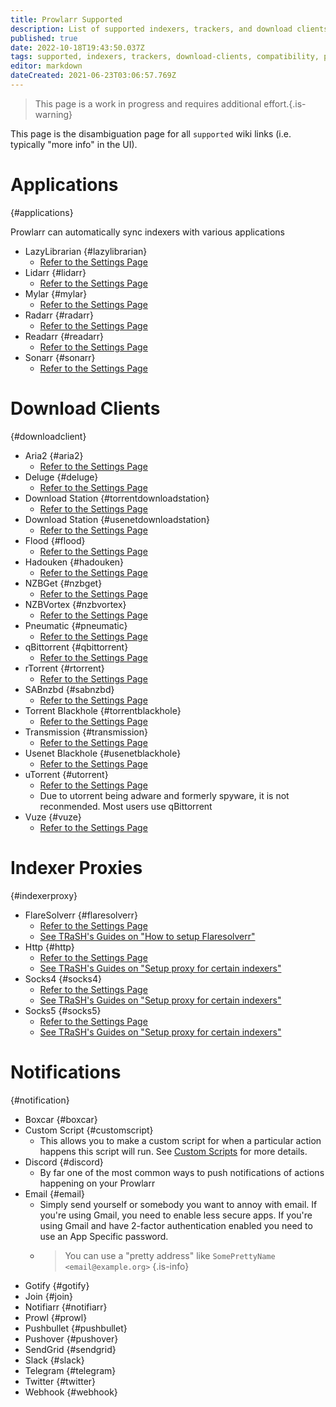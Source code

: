 ```yaml
---
title: Prowlarr Supported
description: List of supported indexers, trackers, and download clients compatible with Prowlarr
published: true
date: 2022-10-18T19:43:50.037Z
tags: supported, indexers, trackers, download-clients, compatibility, prowlarr
editor: markdown
dateCreated: 2021-06-23T03:06:57.769Z
---
```


> This page is a work in progress and requires additional effort.{.is-warning}

This page is the disambiguation page for all `supported` wiki links (i.e. typically "more info" in the UI).

# Applications

{#applications}

Prowlarr can automatically sync indexers with various applications

- LazyLibrarian {#lazylibrarian}
  - [Refer to the Settings Page](/prowlarr/settings#applications)
- Lidarr {#lidarr}
  - [Refer to the Settings Page](/prowlarr/settings#applications)
- Mylar {#mylar}
  - [Refer to the Settings Page](/prowlarr/settings#applications)
- Radarr {#radarr}
  - [Refer to the Settings Page](/prowlarr/settings#applications)
- Readarr {#readarr}
  - [Refer to the Settings Page](/prowlarr/settings#applications)
- Sonarr {#sonarr}
  - [Refer to the Settings Page](/prowlarr/settings#applications)

# Download Clients

{#downloadclient}

- Aria2 {#aria2}
  - [Refer to the Settings Page](/prowlarr/settings#download-clients)
- Deluge {#deluge}
  - [Refer to the Settings Page](/prowlarr/settings#download-clients)
- Download Station {#torrentdownloadstation}
  - [Refer to the Settings Page](/prowlarr/settings#download-clients)
- Download Station {#usenetdownloadstation}
  - [Refer to the Settings Page](/prowlarr/settings#download-clients)
- Flood {#flood}
  - [Refer to the Settings Page](/prowlarr/settings#download-clients)
- Hadouken {#hadouken}
  - [Refer to the Settings Page](/prowlarr/settings#download-clients)
- NZBGet {#nzbget}
  - [Refer to the Settings Page](/prowlarr/settings#download-clients)
- NZBVortex {#nzbvortex}
  - [Refer to the Settings Page](/prowlarr/settings#download-clients)
- Pneumatic {#pneumatic}
  - [Refer to the Settings Page](/prowlarr/settings#download-clients)
- qBittorrent {#qbittorrent}
  - [Refer to the Settings Page](/prowlarr/settings#download-clients)
- rTorrent {#rtorrent}
  - [Refer to the Settings Page](/prowlarr/settings#download-clients)
- SABnzbd {#sabnzbd}
  - [Refer to the Settings Page](/prowlarr/settings#download-clients)
- Torrent Blackhole {#torrentblackhole}
  - [Refer to the Settings Page](/prowlarr/settings#download-clients)
- Transmission {#transmission}
  - [Refer to the Settings Page](/prowlarr/settings#download-clients)
- Usenet Blackhole {#usenetblackhole}
  - [Refer to the Settings Page](/prowlarr/settings#download-clients)
- uTorrent {#utorrent}
  - [Refer to the Settings Page](/prowlarr/settings#download-clients)
  - Due to utorrent being adware and formerly spyware, it is not reconmended. Most users use qBittorrent
- Vuze {#vuze}
  - [Refer to the Settings Page](/prowlarr/settings#download-clients)

# Indexer Proxies

{#indexerproxy}

- FlareSolverr {#flaresolverr}
  - [Refer to the Settings Page](/prowlarr/settings#flaresolverr-proxy-settings)
  - [See TRaSH's Guides on "How to setup Flaresolverr"](https://trash-guides.info/Prowlarr/prowlarr-setup-flaresolverr/)
- Http {#http}
  - [Refer to the Settings Page](/prowlarr/settings#http-proxy-settings)
  - [See TRaSH's Guides on "Setup proxy for certain indexers"](https://trash-guides.info/Prowlarr/prowlarr-setup-proxy/)
- Socks4 {#socks4}
  - [Refer to the Settings Page](/prowlarr/settings#socks4-proxy-settings)
  - [See TRaSH's Guides on "Setup proxy for certain indexers"](https://trash-guides.info/Prowlarr/prowlarr-setup-proxy/)
- Socks5 {#socks5}
  - [Refer to the Settings Page](/prowlarr/settings#socks5-proxy-settings)
  - [See TRaSH's Guides on "Setup proxy for certain indexers"](https://trash-guides.info/Prowlarr/prowlarr-setup-proxy/)

# Notifications

{#notification}

- Boxcar {#boxcar}
- Custom Script {#customscript}
  - This allows you to make a custom script for when a particular action happens this script will run. See [Custom Scripts](/prowlarr/custom-scripts) for more details.
- Discord {#discord}
  - By far one of the most common ways to push notifications of actions happening on your Prowlarr
- Email {#email}
  - Simply send yourself or somebody you want to annoy with email. If you're using Gmail, you need to enable less secure apps. If you're using Gmail and have 2-factor authentication enabled you need to use an App Specific password.
  - > You can use a "pretty address" like `SomePrettyName <email@example.org>` {.is-info}
- Gotify {#gotify}
- Join {#join}
- Notifiarr {#notifiarr}
- Prowl {#prowl}
- Pushbullet {#pushbullet}
- Pushover {#pushover}
- SendGrid {#sendgrid}
- Slack {#slack}
- Telegram {#telegram}
- Twitter {#twitter}
- Webhook {#webhook}
